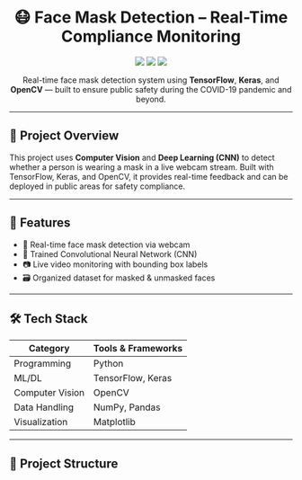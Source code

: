 <h1 align="center">😷 Face Mask Detection – Real-Time Compliance Monitoring</h1>

<p align="center">
  <img src="https://img.shields.io/badge/Status-Active-brightgreen?style=flat-square"/>
  <img src="https://img.shields.io/badge/Made%20with-Python-blue?style=flat-square"/>
  <img src="https://img.shields.io/github/license/yourusername/mask-detection?style=flat-square"/>
</p>

<p align="center">
  Real-time face mask detection system using <strong>TensorFlow</strong>, <strong>Keras</strong>, and <strong>OpenCV</strong> — built to ensure public safety during the COVID-19 pandemic and beyond.
</p>

---

## 🧠 Project Overview

This project uses **Computer Vision** and **Deep Learning (CNN)** to detect whether a person is wearing a mask in a live webcam stream. Built with TensorFlow, Keras, and OpenCV, it provides real-time feedback and can be deployed in public areas for safety compliance.

---

## 📌 Features

- 🔴 Real-time face mask detection via webcam
- 🧠 Trained Convolutional Neural Network (CNN)
- 📷 Live video monitoring with bounding box labels
- 🗃️ Organized dataset for masked & unmasked faces

---

## 🛠️ Tech Stack

| Category        | Tools & Frameworks             |
|----------------|--------------------------------|
| Programming    | Python                         |
| ML/DL          | TensorFlow, Keras              |
| Computer Vision| OpenCV                         |
| Data Handling  | NumPy, Pandas                  |
| Visualization  | Matplotlib                     |

---

## 📁 Project Structure

